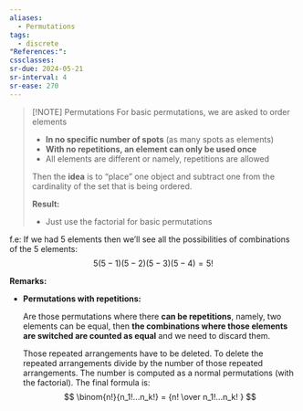 ```yaml
---
aliases:
  - Permutations
tags:
  - discrete
"References:": 
cssclasses: 
sr-due: 2024-05-21
sr-interval: 4
sr-ease: 270
---
```


> [!NOTE] Permutations
> For basic permutations, we are asked to order elements 
> + **In no specific number of spots** (as many spots as elements)
> + **With no repetitions, an element can only be used once**
> + All elements are different or namely, repetitions are allowed
> 
> Then the **idea** is to “place” one object and subtract one from the cardinality of the set that is being ordered. 
> 
> **Result:**
> + Just use the factorial for basic permutations

f.e: 
	If we had 5 elements then we’ll see all the possibilities of combinations of the 5 elements: 
	$$
	5(5-1)(5-2)(5-3)(5-4) = 5!
	$$

**Remarks:**

+ **Permutations with repetitions:** 

  Are those permutations where there **can be repetitions**, namely, two elements can be equal, then **the combinations where those elements are switched are counted as equal** and we need to discard them. 
  
  Those repeated arrangements have to be deleted. 
  To delete the repeated arrangements divide by the number of those repeated arrangements. The number is computed as a normal permutations (with the factorial). The final formula is: 
$$
  \binom{n!}{n_1!...n_k!} = {n! \over n_1!...n_k! }
$$

